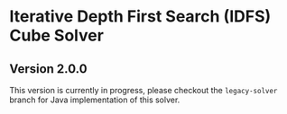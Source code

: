 # Iterative Depth First Search (IDFS) Cube Solver
## Version 2.0.0

This version is currently in progress, please checkout the `legacy-solver` branch for Java implementation of this solver.
